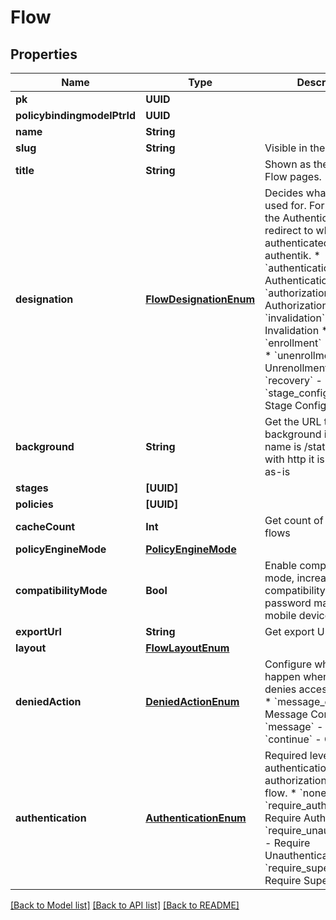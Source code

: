 # Flow

## Properties
Name | Type | Description | Notes
------------ | ------------- | ------------- | -------------
**pk** | **UUID** |  | [readonly] 
**policybindingmodelPtrId** | **UUID** |  | [readonly] 
**name** | **String** |  | 
**slug** | **String** | Visible in the URL. | 
**title** | **String** | Shown as the Title in Flow pages. | 
**designation** | [**FlowDesignationEnum**](FlowDesignationEnum.md) | Decides what this Flow is used for. For example, the Authentication flow is redirect to when an un-authenticated user visits authentik.  * &#x60;authentication&#x60; - Authentication * &#x60;authorization&#x60; - Authorization * &#x60;invalidation&#x60; - Invalidation * &#x60;enrollment&#x60; - Enrollment * &#x60;unenrollment&#x60; - Unrenollment * &#x60;recovery&#x60; - Recovery * &#x60;stage_configuration&#x60; - Stage Configuration | 
**background** | **String** | Get the URL to the background image. If the name is /static or starts with http it is returned as-is | [readonly] 
**stages** | **[UUID]** |  | [readonly] 
**policies** | **[UUID]** |  | [readonly] 
**cacheCount** | **Int** | Get count of cached flows | [readonly] 
**policyEngineMode** | [**PolicyEngineMode**](PolicyEngineMode.md) |  | [optional] 
**compatibilityMode** | **Bool** | Enable compatibility mode, increases compatibility with password managers on mobile devices. | [optional] 
**exportUrl** | **String** | Get export URL for flow | [readonly] 
**layout** | [**FlowLayoutEnum**](FlowLayoutEnum.md) |  | [optional] 
**deniedAction** | [**DeniedActionEnum**](DeniedActionEnum.md) | Configure what should happen when a flow denies access to a user.  * &#x60;message_continue&#x60; - Message Continue * &#x60;message&#x60; - Message * &#x60;continue&#x60; - Continue | [optional] 
**authentication** | [**AuthenticationEnum**](AuthenticationEnum.md) | Required level of authentication and authorization to access a flow.  * &#x60;none&#x60; - None * &#x60;require_authenticated&#x60; - Require Authenticated * &#x60;require_unauthenticated&#x60; - Require Unauthenticated * &#x60;require_superuser&#x60; - Require Superuser | [optional] 

[[Back to Model list]](../README.md#documentation-for-models) [[Back to API list]](../README.md#documentation-for-api-endpoints) [[Back to README]](../README.md)


